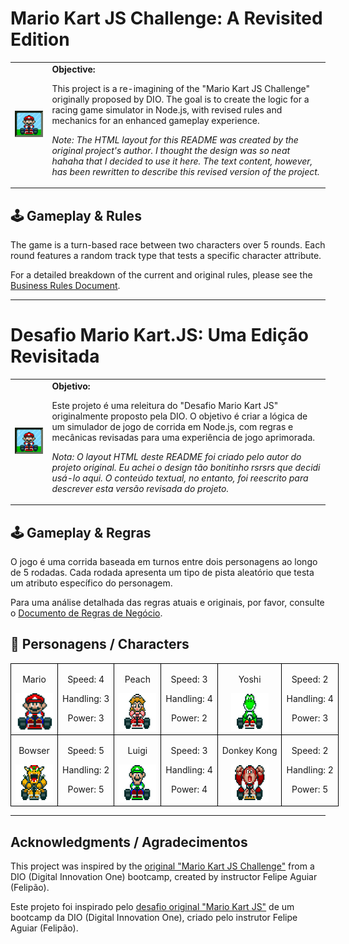 <!-- English Version -->
<h1>Mario Kart JS Challenge: A Revisited Edition</h1>

<table>
    <tr>
        <td>
            <img src="./docs/header.gif" alt="Mario Kart" width="200">
        </td>
        <td>
            <b>Objective:</b>
            <p>This project is a re-imagining of the "Mario Kart JS Challenge" originally proposed by DIO. The goal is to create the logic for a racing game simulator in Node.js, with revised rules and mechanics for an enhanced gameplay experience.</p>
            <p><i>Note: The HTML layout for this README was created by the original project's author. I thought the design was so neat hahaha that I decided to use it here. The text content, however, has been rewritten to describe this revised version of the project.</i></p>
        </td>
    </tr>
</table>

## 🕹️ Gameplay & Rules
The game is a turn-based race between two characters over 5 rounds. Each round features a random track type that tests a specific character attribute.

For a detailed breakdown of the current and original rules, please see the [Business Rules Document](./business_rules_reviewed.md).

---

<!-- Versão em Português -->
<h1>Desafio Mario Kart.JS: Uma Edição Revisitada</h1>

<table>
    <tr>
        <td>
            <img src="./docs/header.gif" alt="Mario Kart" width="200">
        </td>
        <td>
            <b>Objetivo:</b>
            <p>Este projeto é uma releitura do "Desafio Mario Kart JS" originalmente proposto pela DIO. O objetivo é criar a lógica de um simulador de jogo de corrida em Node.js, com regras e mecânicas revisadas para uma experiência de jogo aprimorada.</p>
            <p><i>Nota: O layout HTML deste README foi criado pelo autor do projeto original. Eu achei o design tão bonitinho rsrsrs que decidi usá-lo aqui. O conteúdo textual, no entanto, foi reescrito para descrever esta versão revisada do projeto.</i></p>
        </td>
    </tr>
</table>

## 🕹️ Gameplay & Regras
O jogo é uma corrida baseada em turnos entre dois personagens ao longo de 5 rodadas. Cada rodada apresenta um tipo de pista aleatório que testa um atributo específico do personagem.

Para uma análise detalhada das regras atuais e originais, por favor, consulte o [Documento de Regras de Negócio](./business_rules_reviewed.md).

<h2 id="characters">👥 Personagens / Characters</h2>

<table style="border-collapse: collapse; width: 800px; margin: 0 auto;">
    <tr>
        <td style="border: 1px solid black; text-align: center;">
            <p>Mario</p>
            <img src="./docs/mario.gif" alt="Mario Kart" width="60" height="60">
        </td>
        <td style="border: 1px solid black; text-align: center;">
            <p>Speed: 4</p>
            <p>Handling: 3</p>
            <p>Power: 3</p>
        </td>
         <td style="border: 1px solid black; text-align: center;">
            <p>Peach</p>
            <img src="./docs/peach.gif" alt="Mario Kart" width="60" height="60">
        </td>
        <td style="border: 1px solid black; text-align: center;">
            <p>Speed: 3</p>
            <p>Handling: 4</p>
            <p>Power: 2</p>
        </td>
          <td style="border: 1px solid black; text-align: center;">
            <p>Yoshi</p>
            <img src="./docs/yoshi.gif" alt="Mario Kart" width="60" height="60">
        </td>
        <td style="border: 1px solid black; text-align: center;">
            <p>Speed: 2</p>
            <p>Handling: 4</p>
            <p>Power: 3</p>
        </td>
    </tr>
    <tr>
        <td style="border: 1px solid black; text-align: center;">
            <p>Bowser</p>
            <img src="./docs/bowser.gif" alt="Mario Kart" width="60" height="60">
        </td>
        <td style="border: 1px solid black; text-align: center;">
            <p>Speed: 5</p>
            <p>Handling: 2</p>
            <p>Power: 5</p>
        </td>
        <td style="border: 1px solid black; text-align: center;">
            <p>Luigi</p>
            <img src="./docs/luigi.gif" alt="Mario Kart" width="60" height="60">
        </td>
        <td style="border: 1px solid black; text-align: center;">
            <p>Speed: 3</p>
            <p>Handling: 4</p>
            <p>Power: 4</p>
        </td>
        <td style="border: 1px solid black; text-align: center;">
            <p>Donkey Kong</p>
            <img src="./docs/dk.gif" alt="Mario Kart" width="60" height="60">
        </td>
        <td style="border: 1px solid black; text-align: center;">
            <p>Speed: 2</p>
            <p>Handling: 2</p>
            <p>Power: 5</p>
        </td>
    </tr>
</table>

---

## Acknowledgments / Agradecimentos
This project was inspired by the [original "Mario Kart JS Challenge"](https://github.com/digitalinnovationone/formacao-nodejs/tree/main/03-projeto-mario-kart) from a DIO (Digital Innovation One) bootcamp, created by instructor Felipe Aguiar (Felipão).

Este projeto foi inspirado pelo [desafio original "Mario Kart JS"](https://github.com/digitalinnovationone/formacao-nodejs/tree/main/03-projeto-mario-kart) de um bootcamp da DIO (Digital Innovation One), criado pelo instrutor Felipe Aguiar (Felipão).

